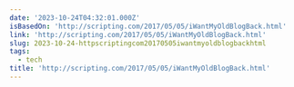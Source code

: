 ```yaml
---
date: '2023-10-24T04:32:01.000Z'
isBasedOn: 'http://scripting.com/2017/05/05/iWantMyOldBlogBack.html'
link: 'http://scripting.com/2017/05/05/iWantMyOldBlogBack.html'
slug: 2023-10-24-httpscriptingcom20170505iwantmyoldblogbackhtml
tags:
  - tech
title: 'http://scripting.com/2017/05/05/iWantMyOldBlogBack.html'
---
```


